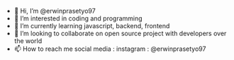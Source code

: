 - 👋 Hi, I’m @erwinprasetyo97
- 👀 I’m interested in coding and programming
- 🌱 I’m currently learning javascript, backend, frontend
- 💞️ I’m looking to collaborate on open source project with developers over the world
- 📫 How to reach me social media : instagram : @erwinprasetyo97

<!---
erwinprasetyo97/erwinprasetyo97 is a ✨ special ✨ repository because its `README.md` (this file) appears on your GitHub profile.
You can click the Preview link to take a look at your changes.
--->
